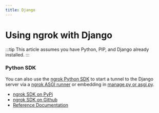 ```yaml
---
title: Django
---
```


# Using ngrok with Django

:::tip
This article assumes you have Python, PIP, and Django already installed.
:::

### Python SDK

You can also use the [ngrok Python SDK](https://github.com/ngrok/ngrok-python) to start a tunnel to the Django server via a [ngrok ASGI runner](https://github.com/ngrok/ngrok-python#asgi-runner---tunnels-to-uvicorn-gunicorn-django-and-more-with-no-code) or embedding in [manage.py or asgi.py](https://github.com/ngrok/ngrok-python#frameworks).

- [ngrok SDK on PyPi](https://pypi.org/project/ngrok/)
- [ngrok SDK on Github](https://github.com/ngrok/ngrok-python)
- [Reference Documentation](https://ngrok.github.io/ngrok-python/)

